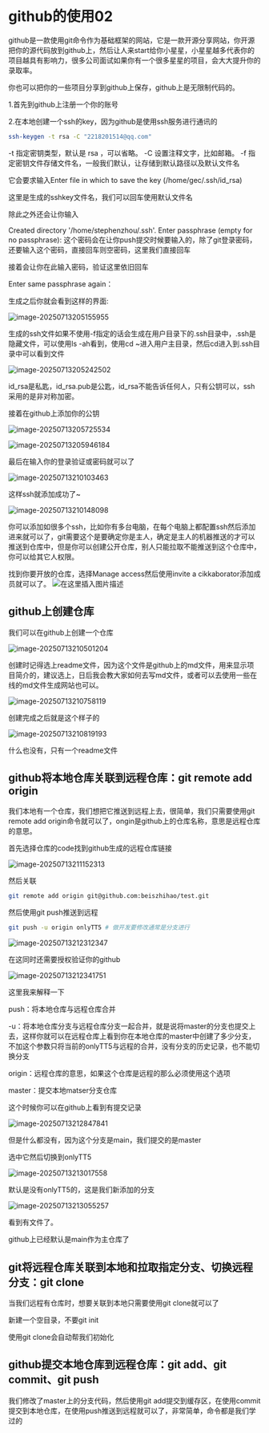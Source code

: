 # github的使用02

github是一款使用git命令作为基础框架的网站，它是一款开源分享网站，你开源把你的源代码放到github上，然后让人来start给你小星星，小星星越多代表你的项目越具有影响力，很多公司面试如果你有一个很多星星的项目，会大大提升你的录取率。

你也可以把你的一些项目分享到github上保存，github上是无限制代码的。

1.首先到github上注册一个你的账号

2.在本地创建一个ssh的key，因为github是使用ssh服务进行通讯的

```bash
ssh-keygen -t rsa -C "2218201514@qq.com"
```

-t 指定密钥类型，默认是 rsa ，可以省略。
-C 设置注释文字，比如邮箱。
-f 指定密钥文件存储文件名，一般我们默认，让存储到默认路径以及默认文件名

它会要求输入Enter file in which to save the key (/home/gec/.ssh/id_rsa)

这里是生成的sshkey文件名，我们可以回车使用默认文件名

除此之外还会让你输入

Created directory '/home/stephenzhou/.ssh'.
Enter passphrase (empty for no passphrase): 
这个密码会在让你push提交时候要输入的，除了git登录密码，还要输入这个密码，直接回车则空密码，这里我们直接回车

接着会让你在此输入密码，验证这里依旧回车

Enter same passphrase again：

生成之后你就会看到这样的界面:

![image-20250713205155955](https://gitee.com/liweihanNB/typora/raw/master/20250713205156027.png)

生成的ssh文件如果不使用-f指定的话会生成在用户目录下的.ssh目录中，.ssh是隐藏文件，可以使用ls -ah看到，使用cd ~进入用户主目录，然后cd进入到.ssh目录中可以看到文件

![image-20250713205242502](https://gitee.com/liweihanNB/typora/raw/master/20250713205242547.png)

id_rsa是私匙，id_rsa.pub是公匙，id_rsa不能告诉任何人，只有公钥可以，ssh采用的是非对称加密。

接着在github上添加你的公钥

![image-20250713205725534](https://gitee.com/liweihanNB/typora/raw/master/20250713205725679.png)

![image-20250713205946184](https://gitee.com/liweihanNB/typora/raw/master/20250713205946330.png)

最后在输入你的登录验证或密码就可以了

![image-20250713210103463](https://gitee.com/liweihanNB/typora/raw/master/20250713210103506.png)

这样ssh就添加成功了~

![image-20250713210148098](https://gitee.com/liweihanNB/typora/raw/master/20250713210148144.png)

你可以添加如很多个ssh，比如你有多台电脑，在每个电脑上都配置ssh然后添加进来就可以了，git需要这个是要确定你是主人，确定是主人的机器推送的才可以推送到仓库中，但是你可以创建公开仓库，别人只能拉取不能推送到这个仓库中，你可以给其它人权限。

找到你要开放的仓库，选择Manage access然后使用invite a cikkaborator添加成员就可以了。
![在这里插入图片描述](https://gitee.com/liweihanNB/typora/raw/master/20250713210421680.png)

## github上创建仓库

我们可以在github上创建一个仓库

![image-20250713210501204](https://gitee.com/liweihanNB/typora/raw/master/20250713210501243.png)

创建时记得选上readme文件，因为这个文件是github上的md文件，用来显示项目简介的，建议选上，日后我会教大家如何去写md文件，或者可以去使用一些在线的md文件生成网站也可以。

![image-20250713210758119](https://gitee.com/liweihanNB/typora/raw/master/20250713210758256.png)

创建完成之后就是这个样子的

![image-20250713210819193](https://gitee.com/liweihanNB/typora/raw/master/20250713210819341.png)

什么也没有，只有一个readme文件

## github将本地仓库关联到远程仓库：git remote add origin

我们本地有一个仓库，我们想把它推送到远程上去，很简单，我们只需要使用git remote add origin命令就可以了，ongin是github上的仓库名称，意思是远程仓库的意思。

首先选择仓库的code找到github生成的远程仓库链接

![image-20250713211152313](https://gitee.com/liweihanNB/typora/raw/master/20250713211152359.png)

然后关联

```bash
git remote add origin git@github.com:beiszhihao/test.git
```

然后使用git push推送到远程

```bash
git push -u origin onlyTT5 # 做开发要修改通常是分支进行
```

![image-20250713212312347](https://gitee.com/liweihanNB/typora/raw/master/20250713212312391.png)

在这同时还需要授权验证你的github

![image-20250713212341751](https://gitee.com/liweihanNB/typora/raw/master/20250713212341800.png)

这里我来解释一下

push：将本地仓库与远程仓库合并

-u：将本地仓库分支与远程仓库分支一起合并，就是说将master的分支也提交上去，这样你就可以在远程仓库上看到你在本地仓库的master中创建了多少分支，不加这个参数只将当前的onlyTT5与远程的合并，没有分支的历史记录，也不能切换分支

origin：远程仓库的意思，如果这个仓库是远程的那么必须使用这个选项

master：提交本地matser分支仓库

这个时候你可以在github上看到有提交记录

![image-20250713212847841](https://gitee.com/liweihanNB/typora/raw/master/20250713212915774.png)

但是什么都没有，因为这个分支是main，我们提交的是master

选中它然后切换到onlyTT5

![image-20250713213017558](https://gitee.com/liweihanNB/typora/raw/master/20250713213017598.png)

默认是没有onlyTT5的，这是我们新添加的分支

![image-20250713213055257](https://gitee.com/liweihanNB/typora/raw/master/20250713213055321.png)

看到有文件了。

github上已经默认是main作为主仓库了

## git将远程仓库关联到本地和拉取指定分支、切换远程分支：git clone

当我们远程有仓库时，想要关联到本地只需要使用git clone就可以了

新建一个空目录，不要git init

使用git clone会自动帮我们初始化

## github提交本地仓库到远程仓库：git add、git commit、git push

我们修改了master上的分支代码，然后使用git add提交到缓存区，在使用commit提交到本地仓库，在使用push推送到远程就可以了，非常简单，命令都是我们学过的